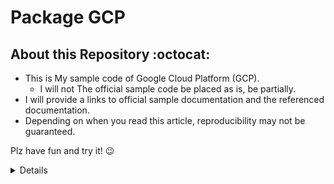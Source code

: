 # Package GCP

## About this Repository :octocat:

+ This is My sample code of Google Cloud Platform (GCP).
  + I will not The official sample code be placed as is, be partially.
+ I will provide a links to official sample documentation and the referenced documentation.
+ Depending on when you read this article, reproducibility may not be guaranteed.

Plz have fun and try it! :wink:

<details>
<summary>Details</summary>

+ [Cloud Build](./builds)
+ [Kubernetes Engine](./kubernetes)
+ Security

+ [Anthos](./anthos/)
+ [AlloyDB for PostgreSQL](./alloydb/)
+ [App Engine](./appengine/)
+ [Artifact Registry](./artifacts/)
+ [BigQuery](./bigquery/)
+ [Bigtable](./bigtable/)
+ [Cloud Build](./cloud-build/) <- 変更予定
+ [Pub/Sub](./cloudpubsub/)
+ [Compute Engine](./compute/)
+ [Dataproc](./dataproc)
+ [Cloud Deploy](./deploy/)
+ [Filestore](./filestore/)
+ [Cloud Functions](./functions/)
+ [Container Registry](./gcr/)
+ [Hybrid Connectivity](./hybrid/)
+ [IAM & Admin](./iam-admin/)
+ [Kubernetes Engine](./kubernetes/)
+ [Logging](./logs/)
+ [Monitoring](./monitoring)
+ [Network Security](./net-security/)
+ [Network services](./net-services/)
+ [VPC network](./networking)






















</details>
